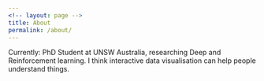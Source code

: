 ```yaml
---
<!-- layout: page -->
title: About
permalink: /about/
---
```


Currently: PhD Student at UNSW Australia, researching Deep and Reinforcement learning. I think interactive data visualisation can help people understand things.
